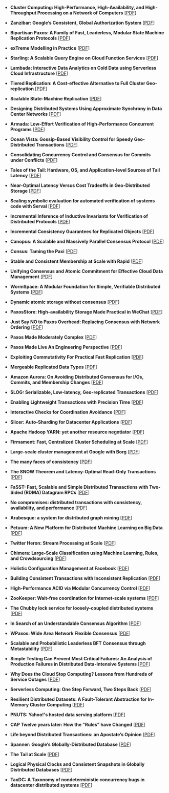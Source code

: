 * **Cluster Computing: High-Performance, High-Availability, and High-Throughput Processing on a Network of Computers** [[PDF](http://www.cloudbus.org/papers/ic_cluster.pdf)] 

* **Zanzibar: Google’s Consistent, Global Authorization System** [[PDF](https://www.usenix.org/system/files/atc19-pang.pdf)] 

* **Bipartisan Paxos: A Family of Fast, Leaderless, Modular State Machine Replication Protocols** [[PDF](https://mwhittaker.github.io/publications/bipartisan_paxos.pdf)] 

* **exTreme Modelling in Practice** [[PDF](https://arxiv.org/abs/2006.00915)] 

* **Starling: A Scalable Query Engine on Cloud Function Services** [[PDF](https://arxiv.org/abs/1911.11727)] 

* **Lambada: Interactive Data Analytics on Cold Data using Serverless Cloud Infrastructure** [[PDF](https://arxiv.org/abs/1912.00937)] 

* **Tiered Replication: A Cost-effective Alternative to Full Cluster Geo-replication** [[PDF](https://www.usenix.org/system/files/conference/atc15/atc15-paper-cidon.pdf)] 

* **Scalable State-Machine Replication** [[PDF](https://www.inf.usi.ch/faculty/pedone/Paper/2014/2014DSNa.pdf)] 

* **Designing Distributed Systems Using Approximate Synchrony in Data Center Networks** [[PDF](https://homes.cs.washington.edu/~arvind/papers/specpaxos.pdf)] 

* **Armada: Low-Effort Verification of High-Performance Concurrent Programs** [[PDF](http://jamesrwilcox.com/armada.pdf)] 

* **Ocean Vista: Gossip-Based Visibility Control for Speedy Geo-Distributed Transactions** [[PDF](http://www.vldb.org/pvldb/vol12/p1471-fan.pdf)] 

* **Consolidating Concurrency Control and Consensus for Commits under Conflicts** [[PDF](http://mpaxos.com/pub/janus-osdi16.pdf)] 

* **Tales of the Tail: Hardware, OS, and Application-level Sources of Tail Latency** [[PDF](https://syslab.cs.washington.edu/papers/latency-socc14.pdf)] 

* **Near-Optimal Latency Versus Cost Tradeoffs in Geo-Distributed Storage** [[PDF](https://www.usenix.org/conference/nsdi20/presentation/uluyol)] 

* **Scaling symbolic evaluation for automated verification of systems code with Serval** [[PDF](https://dl.acm.org/doi/10.1145/3341301.3359641)] 

* **Incremental Inference of Inductive Invariants for Verification of Distributed Protocols** [[PDF](https://6826.csail.mit.edu/2020/papers/i4.pdf)] 

* **Incremental Consistency Guarantees for Replicated Objects** [[PDF](https://www.usenix.org/system/files/conference/osdi16/osdi16-guerraoui.pdf)] 

* **Canopus: A Scalable and Massively Parallel Consensus Protocol** [[PDF](https://cs.uwaterloo.ca/~bernard/Canopus.pdf)] 

* **Consus: Taming the Paxi** [[PDF](https://arxiv.org/pdf/1612.03457.pdf)] 

* **Stable and Consistent Membership at Scale with Rapid** [[PDF](https://www.usenix.org/system/files/conference/atc18/atc18-suresh.pdf)] 

* **Unifying Consensus and Atomic Commitment for Effective Cloud Data Management** [[PDF](http://www.vldb.org/pvldb/vol12/p611-maiyya.pdf)] 

* **WormSpace: A Modular Foundation for Simple, Verifiable Distributed Systems** [[PDF](https://dl.acm.org/doi/10.1145/3357223.3362739)] 

* **Dynamic atomic storage without consensus** [[PDF](https://dl.acm.org/doi/10.1145/1944345.1944348)] 

* **PaxosStore: High-availability Storage Made Practical in WeChat** [[PDF](https://www.vldb.org/pvldb/vol10/p1730-lin.pdf)] 

* **Just Say NO to Paxos Overhead: Replacing Consensus with Network Ordering** [[PDF](https://www.usenix.org/sites/default/files/conference/protected-files/osdi16_slides_li_jialin.pdf)] 

* **Paxos Made Moderately Complex** [[PDF](https://dl.acm.org/doi/10.1145/2673577)] 

* **Paxos Made Live An Engineering Perspective** [[PDF](https://www.cs.utexas.edu/users/lorenzo/corsi/cs380d/papers/paper2-1.pdf)] 

* **Exploiting Commutativity For Practical Fast Replication** [[PDF](https://www.usenix.org/system/files/nsdi19-park.pdf)] 

* **Mergeable Replicated Data Types** [[PDF](https://kcsrk.info/papers/oopsla19-mrdt.pdf)] 

* **Amazon Aurora: On Avoiding Distributed Consensus for I/Os, Commits, and Membership Changes** [[PDF](https://dl.acm.org/doi/10.1145/3183713.3196937)] 

* **SLOG: Serializable, Low-latency, Geo-replicated Transactions** [[PDF](http://www.vldb.org/pvldb/vol12/p1747-ren.pdf)] 

* **Enabling Lightweight Transactions with Precision Time** [[PDF](https://users.cs.duke.edu/~alvy/papers/milana_semel_asplos2017.pdf)] 

* **Interactive Checks for Coordination Avoidance** [[PDF](http://www.vldb.org/pvldb/vol12/p14-whittaker.pdf)] 

* **Slicer: Auto-Sharding for Datacenter Applications** [[PDF](https://www.usenix.org/system/files/conference/osdi16/osdi16-adya.pdf)] 

* **Apache Hadoop YARN: yet another resource negotiator** [[PDF](https://dl.acm.org/doi/10.1145/2523616.2523633)] 

* **Firmament: Fast, Centralized Cluster Scheduling at Scale** [[PDF](https://www.usenix.org/system/files/conference/osdi16/osdi16-gog.pdf)] 

* **Large-scale cluster management at Google with Borg** [[PDF](https://dl.acm.org/doi/10.1145/2741948.2741964)] 

* **The many faces of consistency** [[PDF](http://sites.computer.org/debull/A16mar/p3.pdf)] 

* **The SNOW Theorem and Latency-Optimal Read-Only Transactions** [[PDF](https://www.usenix.org/sites/default/files/conference/protected-files/osdi16_slides_lu_haonan.pdf)] 

* **FaSST: Fast, Scalable and Simple Distributed Transactions with Two-Sided (RDMA) Datagram RPCs** [[PDF](https://www.usenix.org/system/files/conference/osdi16/osdi16-kalia.pdf)] 

* **No compromises: distributed transactions with consistency, availability, and performance** [[PDF](https://www.microsoft.com/en-us/research/wp-content/uploads/2016/02/SOSP15-paper227-alternate-final-version.pdf)] 

* **Arabesque: a system for distributed graph mining** [[PDF](https://dl.acm.org/doi/10.1145/2815400.2815410)] 

* **Petuum: A New Platform for Distributed Machine Learning on Big Data** [[PDF](https://www.cs.cmu.edu/~./seunghak/petuum_kdd15.pdf)] 

* **Twitter Heron: Stream Processing at Scale** [[PDF](https://dl.acm.org/doi/10.1145/2723372.2742788)] 

* **Chimera: Large-Scale Classification using Machine Learning, Rules, and Crowdsourcing** [[PDF](http://pages.cs.wisc.edu/~anhai/papers/chimera-vldb14.pdf)] 

* **Holistic Configuration Management at Facebook** [[PDF](http://sigops.org/s/conferences/sosp/2015/current/2015-Monterey/008-tang-online.pdf)] 

* **Building Consistent Transactions with Inconsistent Replication** [[PDF](http://sigops.org/s/conferences/sosp/2015/current/2015-Monterey/048-zhang-online.pdf)] 

* **High-Performance ACID via Modular Concurrency Control** [[PDF](https://www.cs.utexas.edu/~lorenzo/papers/Chao15Callas.pdf)] 

* **ZooKeeper: Wait-free coordination for Internet-scale systems** [[PDF](https://www.usenix.org/legacy/event/atc10/tech/full_papers/Hunt.pdf)] 

* **The Chubby lock service for loosely-coupled distributed systems** [[PDF](https://static.googleusercontent.com/media/research.google.com/en//archive/chubby-osdi06.pdf)] 

* **In Search of an Understandable Consensus Algorithm** [[PDF](https://www.usenix.org/system/files/conference/atc14/atc14-paper-ongaro.pdf)] 

* **WPaxos: Wide Area Network Flexible Consensus** [[PDF](https://ieeexplore.ieee.org/abstract/document/8765834)] 

* **Scalable and Probabilistic Leaderless BFT Consensus through Metastability** [[PDF](https://arxiv.org/abs/1906.08936)] 

* **Simple Testing Can Prevent Most Critical Failures: An Analysis of Production Failures in Distributed Data-Intensive Systems** [[PDF](https://www.usenix.org/system/files/conference/osdi14/osdi14-paper-yuan.pdf)] 

* **Why Does the Cloud Stop Computing? Lessons from Hundreds of Service Outages** [[PDF](https://ucare.cs.uchicago.edu/pdf/socc16-cos.pdf)] 

* **Serverless Computing: One Step Forward, Two Steps Back** [[PDF](https://arxiv.org/pdf/1812.03651.pdf)] 

* **Resilient Distributed Datasets: A Fault-Tolerant Abstraction for In-Memory Cluster Computing** [[PDF](https://www.usenix.org/system/files/conference/nsdi12/nsdi12-final138.pdf)] 

* **PNUTS: Yahoo!'s hosted data serving platform** [[PDF](https://citeseerx.ist.psu.edu/viewdoc/summary?doi=10.1.1.685.4771)] 

* **CAP Twelve years later: How the "Rules" have Changed** [[PDF](https://www.researchgate.net/publication/220476881_CAP_Twelve_years_later_How_the_Rules_have_Changed)] 

* **Life beyond Distributed Transactions: an Apostate’s Opinion** [[PDF](https://www.ics.uci.edu/~cs223/papers/cidr07p15.pdf)] 

* **Spanner: Google’s Globally-Distributed Database** [[PDF](https://www.usenix.org/system/files/conference/osdi12/osdi12-final-16.pdf)] 

* **The Tail at Scale** [[PDF](https://research.google/pubs/pub40801/)] 

* **Logical Physical Clocks and Consistent Snapshots in Globally Distributed Databases** [[PDF](https://cse.buffalo.edu/tech-reports/2014-04.pdf)] 

* **TaxDC: A Taxonomy of nondeterministic concurrency bugs in datacenter distributed systems** [[PDF](https://ucare.cs.uchicago.edu/pdf/asplos16-TaxDC.pdf)]
